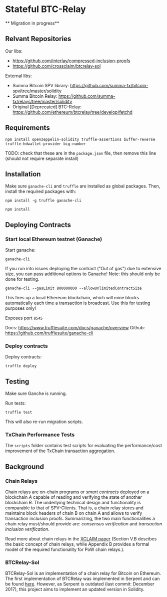 # Stateful BTC-Relay 

** Migration in progress**

## Relvant Repositories

Our libs: 

* https://github.com/interlay/compressed-inclusion-proofs
* https://github.com/crossclaim/btcrelay-sol

External libs:

* Summa Bitcoin SPV library: https://github.com/summa-tx/bitcoin-spv/tree/master/solidity
* Summa Bitcoin Relay: https://github.com/summa-tx/relays/tree/master/solidity
* Original [Deprecated] BTC-Relay: https://github.com/ethereum/btcrelay/tree/develop/fetchd


## Requirements
```
npm install openzeppelin-solidity truffle-assertions buffer-reverse truffle-hdwallet-provider big-number
```

TODO: check that these are in the `package.json` file, then remove this line (should not require separate install)


## Installation

Make sure `ganache-cli` and `truffle` are installed as global packages. Then, install the required packages with:

```
npm install -g truffle ganache-cli
```

```
npm install
```

## Deploying Contracts 

### Start local Ethereum testnet (Ganache)
Start ganache:

```
ganache-cli
```

If you run into issues deploying the contract ("Out of gas") due to extensive size, you can pass additional options to Ganache!
Note: this should only be done for testing.

```
ganache-cli --gasLimit 800000000 --allowUnlimitedContractSize
```

This fires up a local Ethereum blockchain, which will mine blocks automatically each time a transaction is broadcast.
Use this for testing purposes only!

Exposes port `8545`

Docs: https://www.trufflesuite.com/docs/ganache/overview
Github: https://github.com/trufflesuite/ganache-cli

### Deploy contracts

Deploy contracts:

```
truffle deploy
```



## Testing

Make sure Ganche is running. 

Run tests: 

```
truffle test
```
This will also re-run migration scripts. 

### TxChain Performance Tests
The `scripts` folder contains test scripts for evaluating the performance/cost improvement of the TxChain transaction aggregation.


## Background

### Chain Relays
Chain relays are on-chain programs or <i>smart contracts</i> deployed on a blockchain <i>A</i> capable of reading and verifying the state of another blockchain <i>B</i>. 
The underlying technical design and functionality is comparable to that of SPV-Clients. That is, a chain relay stores and maintains block headers of chain B on chain A and allows to verify transaction inclusion proofs. Summarizing, the two main functionalities a chain relay must/should provide are: <i>consensus verification</i> and <i>transaction inclusion verification</i>.

Read more about chain relays in the <a href="https://eprint.iacr.org/2018/643.pdf">XCLAIM paper</a> (Section V.B descibes the basic concept of chain relays, while Appendix B provides a formal model of the required functionality for PoW chain relays.).  

### BTCRelay-Sol
BTCRelay-Sol is an implementation of a chain relay for Bitcoin on Ethereum. The first implementation of BTCRelay was implemented in Serpent and can be found <a href="https://github.com/ethereum/btcrelay">here</a>. 
However, as Serpent is outdated (last commit: December 2017), this project aims to implement an updated version in Solidity. 